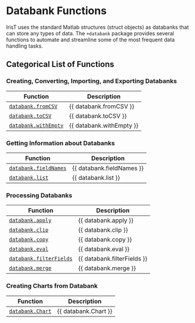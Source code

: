 # Databank Functions

IrisT uses the standard Matlab structures (struct objects) as databanks
that can store any types of data.  The `+databank` package provides several
functions to automate and streamline some of the most frequent data
handling tasks.


## Categorical List of Functions

### Creating, Converting, Importing, and Exporting Databanks

| Function      | Description       |
|---            |---                |
| [`databank.fromCSV`](fromCSV.md)                      | {{ databank.fromCSV }} |
| [`databank.toCSV`](toCSV.md)                          | {{ databank.toCSV }} |
| [`databank.withEmpty`](withEmpty.md)                  | {{ databank.withEmpty }} |


### Getting Information about Databanks

| Function      | Description       |
|---            |---                |
| [`databank.fieldNames`](fieldNames.md)                | {{ databank.fieldNames }} |
| [`databank.list`](list.md)                            | {{ databank.list }} |


### Processing Databanks

| Function      | Description       |
|---            |---                |
| [`databank.apply`](apply.md)                          | {{ databank.apply }} |
| [`databank.clip`](clip.md)                            | {{ databank.clip }} |
| [`databank.copy`](copy.md)                            | {{ databank.copy }} |
| [`databank.eval`](eval.md)                            | {{ databank.eval }} |
| [`databank.filterFields`](filterFields.md)            | {{ databank.filterFields }} |
| [`databank.merge`](merge.md)                          | {{ databank.merge }} |


### Creating Charts from Databank

| Function      | Description       |
|---            |---                |
| [`databank.Chart`](Chart.md)                          | {{ databank.Chart }} |

